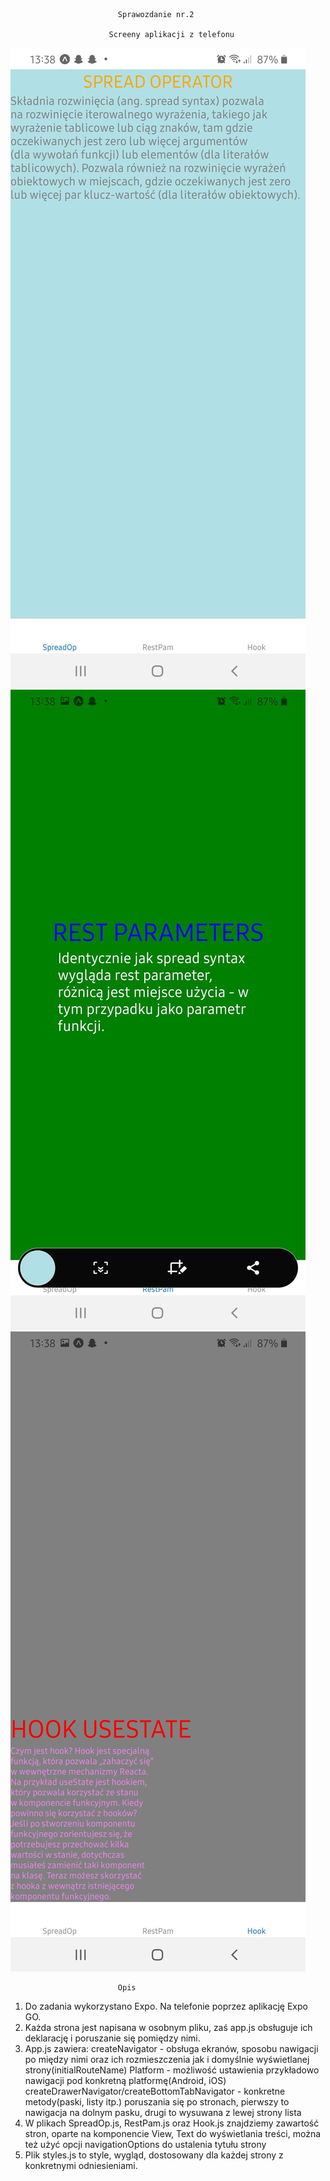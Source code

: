 							Sprawozdanie nr.2

						  Screeny aplikacji z telefonu
![alt text](https://github.com/MichalKohnke/aplikacje-mobilne-Kohnke-185ic/blob/master/labki2/lab2_screeny/1ekran.jpg)
![alt text](https://github.com/MichalKohnke/aplikacje-mobilne-Kohnke-185ic/blob/master/labki2/lab2_screeny/2ekran.jpg)
![alt text](https://github.com/MichalKohnke/aplikacje-mobilne-Kohnke-185ic/blob/master/labki2/lab2_screeny/3ekran.jpg)

							Opis
1. Do zadania wykorzystano Expo. Na telefonie poprzez aplikację Expo GO.
2. Każda strona jest napisana w osobnym pliku, zaś app.js obsługuje ich deklarację i poruszanie się pomiędzy nimi.
3. App.js zawiera: 
	createNavigator - obsługa ekranów, sposobu nawigacji po między nimi oraz ich rozmieszczenia jak i domyślnie wyświetlanej strony(initialRouteName)
	Platform - możliwość ustawienia przykładowo nawigacji pod konkretną platformę(Android, iOS)
	createDrawerNavigator/createBottomTabNavigator - konkretne metody(paski, listy itp.) poruszania się po stronach, pierwszy to nawigacja na dolnym pasku, 	drugi to wysuwana z lewej strony lista 
4. W plikach SpreadOp.js, RestPam.js oraz Hook.js znajdziemy zawartość stron, oparte na komponencie View, Text do wyświetlania treści, można też użyć opcji navigationOptions do ustalenia tytułu strony
5. Plik styles.js to style, wygląd, dostosowany dla każdej strony z konkretnymi odniesieniami.